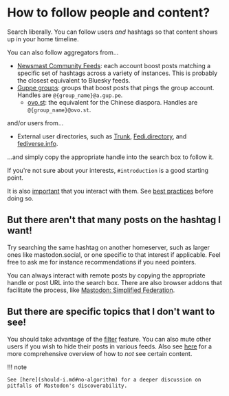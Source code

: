 # How to follow people and content?

Search liberally. You can follow users *and* hashtags so that content shows up in your home timeline.

You can also follow aggregators from...

* [Newsmast Community Feeds](https://newsmast.community/about): each account boost posts matching a specific set of hashtags across a variety of instances. This is probably the closest equivalent to Bluesky feeds.
* [Guppe groups](http://a.gup.pe/): groups that boost posts that pings the group account. Handles are `@{group_name}@a.gup.pe`.
    * [ovo.st](http://ovo.st/): the equivalent for the Chinese diaspora. Handles are `@{group_name}@ovo.st`.

and/or users from...

* External user directories, such as [Trunk](https://communitywiki.org/trunk), [Fedi.directory](https://fedi.directory), and [fediverse.info](https://fediverse.info/explore/people).

...and simply copy the appropriate handle into the search box to follow it.

If you're not sure about your interests, `#introduction` is a good starting point.

It is also [important](should-i.md#you-want-to-interact-with-others) that you interact with them. See [best practices](best-practices.md) before doing so.

## But there aren't that many posts on the hashtag I want!

Try searching the same hashtag on another homeserver, such as larger ones like mastodon.social, or one specific to that interest if applicable. Feel free to ask me for instance recommendations if you need pointers.

You can always interact with remote posts by copying the appropriate handle or post URL into the search box. There are also browser addons that facilitate the process, like [Mastodon: Simplified Federation](https://github.com/rugk/mastodon-simplified-federation).

## But there are specific topics that I don't want to see!

You should take advantage of the [filter](https://fedi.tips/filtering-your-timeline-to-hide-posts-on-mastodon/) feature. You can also mute other users if you wish to hide their posts in various feeds. Also see [here](https://docs.joinmastodon.org/user/moderating/) for a more comprehensive overview of how to *not* see certain content.

!!! note

    See [here](should-i.md#no-algorithm) for a deeper discussion on pitfalls of Mastodon's discoverability.